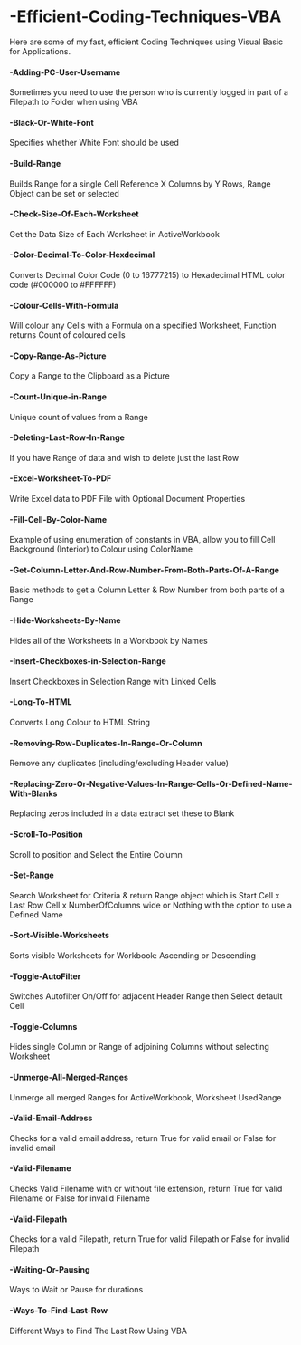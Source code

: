 # -Efficient-Coding-Techniques-VBA
Here are some of my fast, efficient Coding Techniques using Visual Basic for Applications.

#### -Adding-PC-User-Username
Sometimes you need to use the person who is currently logged in part of a Filepath to Folder when using VBA

#### -Black-Or-White-Font
Specifies whether White Font should be used

#### -Build-Range
Builds Range for a single Cell Reference X Columns by Y Rows, Range Object can be set or selected

#### -Check-Size-Of-Each-Worksheet
Get the Data Size of Each Worksheet in ActiveWorkbook

#### -Color-Decimal-To-Color-Hexdecimal
Converts Decimal Color Code (0 to 16777215) to Hexadecimal HTML color code (#000000 to #FFFFFF)

#### -Colour-Cells-With-Formula
Will colour any Cells with a Formula on a specified Worksheet, Function returns Count of coloured cells

#### -Copy-Range-As-Picture
Copy a Range to the Clipboard as a Picture

#### -Count-Unique-in-Range
Unique count of values from a Range

#### -Deleting-Last-Row-In-Range
If you have Range of data and wish to delete just the last Row

#### -Excel-Worksheet-To-PDF
Write Excel data to PDF File with Optional Document Properties

#### -Fill-Cell-By-Color-Name
Example of using enumeration of constants in VBA, allow you to fill Cell Background (Interior) to Colour using ColorName

#### -Get-Column-Letter-And-Row-Number-From-Both-Parts-Of-A-Range
Basic methods to get a Column Letter & Row Number from both parts of a Range

#### -Hide-Worksheets-By-Name
Hides all of the Worksheets in a Workbook by Names

#### -Insert-Checkboxes-in-Selection-Range
Insert Checkboxes in Selection Range with Linked Cells

#### -Long-To-HTML
Converts Long Colour to HTML String

#### -Removing-Row-Duplicates-In-Range-Or-Column
Remove any duplicates (including/excluding Header value)

#### -Replacing-Zero-Or-Negative-Values-In-Range-Cells-Or-Defined-Name-With-Blanks
Replacing zeros included in a data extract set these to Blank

#### -Scroll-To-Position
Scroll to position and Select the Entire Column

#### -Set-Range
Search Worksheet for Criteria & return Range object which is Start Cell x Last Row Cell x NumberOfColumns wide or Nothing with the option to use a Defined Name

#### -Sort-Visible-Worksheets
Sorts visible Worksheets for Workbook: Ascending or Descending

#### -Toggle-AutoFilter
Switches Autofilter On/Off for adjacent Header Range then Select default Cell

#### -Toggle-Columns
Hides single Column or Range of adjoining Columns without selecting Worksheet

#### -Unmerge-All-Merged-Ranges
Unmerge all merged Ranges for ActiveWorkbook, Worksheet UsedRange

#### -Valid-Email-Address
Checks for a valid email address, return True for valid email or False for invalid email

#### -Valid-Filename
Checks Valid Filename with or without file extension, return True for valid Filename or False for invalid Filename

#### -Valid-Filepath
Checks for a valid Filepath, return True for valid Filepath or False for invalid Filepath

#### -Waiting-Or-Pausing
Ways to Wait or Pause for durations

#### -Ways-To-Find-Last-Row
Different Ways to Find The Last Row Using VBA